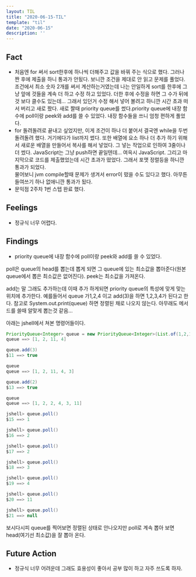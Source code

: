 ```yaml
---
layout: TIL
title: "2020-06-15-TIL"
template: "til"
date: "2020-06-15"
description: ''
---
```


## Fact

- 처음엔 for 써서 sort한후에 하나씩 더해주고 값을 바꿔 주는 식으로 했다. 그러나 짠 후에 제출을 하니 통과가 안됬다.  보니깐 조건을 제대로 안 읽고 문제를 풀었다. 조건에서 최소 숫자 2개를 써서 계산하는거였는데 나는 안일하게 sort를 한후에 그냥 앞에 것들을 계속 더 하고 수정 하고 있었다. 더한 후에 수정을 하면 그 수가 뒤에것 보다 클수도 있는데...
그래서 있던거 수정 해서 넣어 볼려고 하니깐 시간 초과 떠서 버리고 새로 짰다. 새로 짤때 priority queue를 썼다.priority queue에 내장 함수에 poll이랑 peek와 add를 쓸 수 있었다. 내장 함수들을 쓰니 엄청 편하게 풀었다. 
- for 돌려돌려로 끝내고 싶었지만, 이게 조건이 하나 더 붙어서 결국엔 while을 두번 돌려돌려 했다. 
거기에다가 list까지 썼다.
또한 배열에 요소 하나 더 추가 하기 위해서 새로운 배열을 만들어서 복사를 해서 넣었다.
그 넣는 작업으로 인하여 3줄이나 더 썼다. JavaScript는 그냥 push하면 끝일텐데... 여윽시 JavaScript.
그리고 마지막으로 코드를 제출했었는데 시간 초과가 떴었다. 그래서 포맷 정렬등을 하니깐 통과가 되었다.  
물어보니 jvm compile할때 문제가 생겨서 error이 떴을 수도 있다고 했다. 아무튼 들여쓰기 하나 없애니깐 통과가 됬다. 
- 문익점 2주차 1번 스텝 완료 했다.

## Feelings

- 정규식 너무 어렵다.

## Findings

-  priority queue에 내장 함수에 poll이랑 peek와 add를 쓸 수 있었다.

poll은 queue의 head를 뽑는데 뽑게 되면 그 queue에 있는 최소값을 뽑아준다(원본 queue에서 뽑은 최소값은 없어진다). peek는 최소값을 가져온다.

add는 말 그래도 추가하는데 이때 추가 하게되면 priority queue의 특성에 맞게 맞는 위치에 추가한다. 예를들어서 queue 가1,2,4 이고 add(3)을 하면 1,2,3,4가 된다고 한다.
참고로 System.out.print(queue) 하면 정렬된 채로 나오지 않는다. 아무래도 메서드를 쓸때 알맞게 뽑는것 같음...

아래는 jshell에서 쳐본 명령어들이다.
```java
PriorityQueue<Integer> queue = new PriorityQueue<Integer>(List.of(1,2,11,4))
queue ==> [1, 2, 11, 4]

queue.add(3)
$11 ==> true

queue
queue ==> [1, 2, 11, 4, 3]

queue.add(2)
$13 ==> true

queue
queue ==> [1, 2, 2, 4, 3, 11]

jshell> queue.poll()
$15 ==> 1

jshell> queue.poll()
$16 ==> 2

jshell> queue.poll()
$17 ==> 2

jshell> queue.poll()
$18 ==> 3

jshell> queue.poll()
$19 ==> 4

jshell> queue.poll()
$20 ==> 11

jshell> queue.poll()
$21 ==> null
```

보시다시피 queue를 찍어보면 정렬된 상태로 안나오지만 poll로 계속 뽑아 보면 head(여기선 최소값)을 잘 뽑아 온다.



## Future Action

- 정규식 너무 어려운데 그래도 효용성이 좋아서 공부 많이 하고 자주 쓰도록 하자.